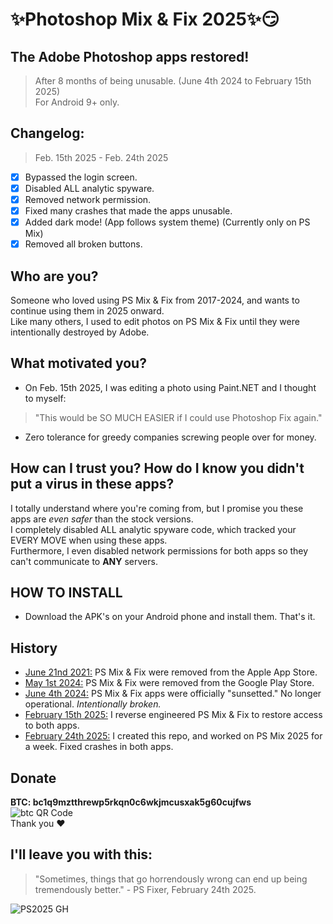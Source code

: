 # ✨Photoshop Mix & Fix 2025✨😏
 
## The Adobe Photoshop apps restored!
> After 8 months of being unusable. (June 4th 2024 to February 15th 2025)  
> For Android 9+ only. 

## Changelog:
>Feb. 15th 2025 - Feb. 24th 2025
- [x] Bypassed the login screen.  
- [x] Disabled ALL analytic spyware.  
- [x] Removed network permission.  
- [x] Fixed many crashes that made the apps unusable.  
- [x] Added dark mode! (App follows system theme) (Currently only on PS Mix)
- [x] Removed all broken buttons. 

## Who are you? 
Someone who loved using PS Mix & Fix from 2017-2024, and wants to continue using them in 2025 onward.  
Like many others, I used to edit photos on PS Mix & Fix until they were intentionally destroyed by Adobe.

## What motivated you?
* On Feb. 15th 2025, I was editing a photo using Paint.NET and I thought to myself:  
> "This would be SO MUCH EASIER if I could use Photoshop Fix again."
* Zero tolerance for greedy companies screwing people over for money.

## How can I trust you? How do I know you didn't put a virus in these apps?
I totally understand where you're coming from, but I promise you these apps are *even safer* than the stock versions.  
I completely disabled ALL analytic spyware code, which tracked your EVERY MOVE when using these apps.  
Furthermore, I even disabled network permissions for both apps so they can't communicate to **ANY** servers.

## HOW TO INSTALL
* Download the APK's on your Android phone and install them. That's it.

## History
* <ins>June 21nd 2021:</ins> PS Mix & Fix were removed from the Apple App Store.
* <ins>May 1st 2024:</ins> PS Mix & Fix were removed from the Google Play Store.
* <ins>June 4th 2024:</ins> PS Mix & Fix apps were officially "sunsetted." No longer operational. *Intentionally broken.*
* <ins>February 15th 2025:</ins> I reverse engineered PS Mix & Fix to restore access to both apps.
* <ins>February 24th 2025:</ins> I created this repo, and worked on PS Mix 2025 for a week. Fixed crashes in both apps.
  
## Donate
**BTC: bc1q9mztthrewp5rkqn0c6wkjmcusxak5g60cujfws**  
![btc QR Code](https://github.com/user-attachments/assets/ca4ac4cc-6d2d-4798-9746-2c05793bcb6a)  
Thank you ❤

## I'll leave you with this:
> "Sometimes, things that go horrendously wrong can end up being tremendously better." - PS Fixer, February 24th 2025.

![PS2025 GH](https://github.com/user-attachments/assets/f5a20562-ca0e-4985-bb89-f4b4835d549d)

